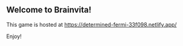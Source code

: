 ## Welcome to Brainvita!
This game is hosted at https://determined-fermi-33f098.netlify.app/

Enjoy!
